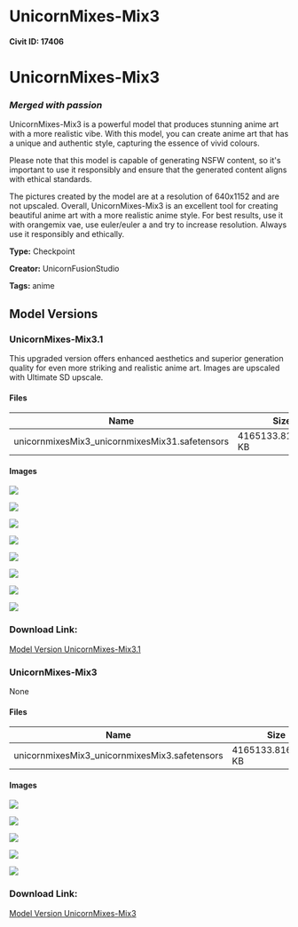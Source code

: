 # UnicornMixes-Mix3

#### Civit ID: 17406

<h1>UnicornMixes-Mix3</h1><h3><em>Merged with passion</em></h3><p>UnicornMixes-Mix3 is a powerful model that produces stunning anime art with a more realistic vibe. With this model, you can create anime art that has a unique and authentic style, capturing the essence of vivid colours.</p><p>Please note that this model is capable of generating NSFW content, so it's important to use it responsibly and ensure that the generated content aligns with ethical standards.</p><p>The pictures created by the model are at a resolution of 640x1152 and are not upscaled. Overall, UnicornMixes-Mix3 is an excellent tool for creating beautiful anime art with a more realistic anime style. For best results, use it with orangemix vae, use euler/euler a and try to increase resolution. Always use it responsibly and ethically.</p>

**Type:** Checkpoint

**Creator:** UnicornFusionStudio

**Tags:** anime

## Model Versions

### UnicornMixes-Mix3.1

<p>This upgraded version offers enhanced aesthetics and superior generation quality for even more striking and realistic anime art. Images are upscaled with Ultimate SD upscale.</p>

#### Files

| Name | Size | Type | Format | Download Url | AutoV1 | AutoV2 | SHA256 | CRC32 | BLAKE3 |
| --- | --- | --- | --- | --- | --- | --- | --- | --- | --- |
| unicornmixesMix3_unicornmixesMix31.safetensors | 4165133.81640625 KB | Model | SafeTensor | https://civitai.com/api/download/models/23241 | 6919E658 | 08DE6F5A27 | 08DE6F5A271ED87F1C7B2C834C343D3AECF4F79CBDD14F68204FF2B70F3A52C6 | DC79E3D9 | 8AB6CFD2E4FBDFE214118B17A770DB1F312F5067E823837871AC06777ADE6347 |

#### Images

<p><img src="https://image.civitai.com/xG1nkqKTMzGDvpLrqFT7WA/0ff03f31-93ec-4334-7bf3-8dda817ea400/width=450/251840.jpeg" /></p>

<p><img src="https://image.civitai.com/xG1nkqKTMzGDvpLrqFT7WA/f1190f2a-44c9-4355-a573-aca662c4e500/width=450/251839.jpeg" /></p>

<p><img src="https://image.civitai.com/xG1nkqKTMzGDvpLrqFT7WA/76047c1c-8f3a-4c81-f3fd-943e7fae5800/width=450/251838.jpeg" /></p>

<p><img src="https://image.civitai.com/xG1nkqKTMzGDvpLrqFT7WA/3c5cfc45-a5f7-48ee-2133-de0b6916ed00/width=450/251837.jpeg" /></p>

<p><img src="https://image.civitai.com/xG1nkqKTMzGDvpLrqFT7WA/4cb89d01-ee05-4383-fb81-d09492213500/width=450/251836.jpeg" /></p>

<p><img src="https://image.civitai.com/xG1nkqKTMzGDvpLrqFT7WA/f5c248f3-e749-406a-ddbf-2c9109f4df00/width=450/251835.jpeg" /></p>

<p><img src="https://image.civitai.com/xG1nkqKTMzGDvpLrqFT7WA/48c2afdd-bfed-4267-4a62-ae83c2ec2900/width=450/251834.jpeg" /></p>

<p><img src="https://image.civitai.com/xG1nkqKTMzGDvpLrqFT7WA/61745da8-1315-4a00-6238-d0696ce32d00/width=450/251833.jpeg" /></p>

### Download Link:

[Model Version UnicornMixes-Mix3.1](https://civitai.com/api/download/models/23241)

### UnicornMixes-Mix3

None

#### Files

| Name | Size | Type | Format | Download Url | AutoV1 | AutoV2 | SHA256 | CRC32 | BLAKE3 |
| --- | --- | --- | --- | --- | --- | --- | --- | --- | --- |
| unicornmixesMix3_unicornmixesMix3.safetensors | 4165133.81640625 KB | Model | SafeTensor | https://civitai.com/api/download/models/20577 | 1B3EA5AD | 4510A73234 | 4510A732346966D036321CE4612B85D3A2A2C205FE0ABBC2A1D531ADDA19852E | C28E17F0 | 8444CB578109BC6FB409E0E534E08CCFBCC5E68AEE8301CE9261121F5D2331F6 |

#### Images

<p><img src="https://image.civitai.com/xG1nkqKTMzGDvpLrqFT7WA/878eeeca-3069-4ee7-55eb-0e530f488100/width=450/217775.jpeg" /></p>

<p><img src="https://image.civitai.com/xG1nkqKTMzGDvpLrqFT7WA/2c5f66d8-7c68-4683-e45c-67c860c3fb00/width=450/217771.jpeg" /></p>

<p><img src="https://image.civitai.com/xG1nkqKTMzGDvpLrqFT7WA/af367d22-5df4-4baf-cead-deca46034b00/width=450/217770.jpeg" /></p>

<p><img src="https://image.civitai.com/xG1nkqKTMzGDvpLrqFT7WA/abaa1783-0b0a-498c-aa8d-972ab54c8100/width=450/217778.jpeg" /></p>

<p><img src="https://image.civitai.com/xG1nkqKTMzGDvpLrqFT7WA/edd8142c-c630-4dd7-5e95-7dd7cc9ccd00/width=450/217772.jpeg" /></p>

### Download Link:

[Model Version UnicornMixes-Mix3](https://civitai.com/api/download/models/20577)

